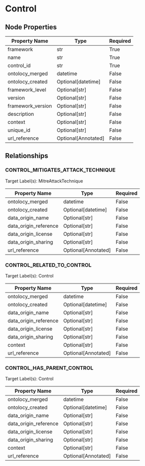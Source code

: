 # Control

## Node Properties

| Property Name | Type | Required |
| ------------- | ---- | -------- |
| framework | str | True |
| name | str | True |
| control_id | str | True |
| ontolocy_merged | datetime | False |
| ontolocy_created | Optional[datetime] | False |
| framework_level | Optional[str] | False |
| version | Optional[str] | False |
| framework_version | Optional[str] | False |
| description | Optional[str] | False |
| context | Optional[str] | False |
| unique_id | Optional[str] | False |
| url_reference | Optional[Annotated] | False |

## Relationships

### CONTROL_MITIGATES_ATTACK_TECHNIQUE

Target Label(s): MitreAttackTechnique

| Property Name | Type | Required |
| ------------- | ---- | -------- |
| ontolocy_merged | datetime | False |
| ontolocy_created | Optional[datetime] | False |
| data_origin_name | Optional[str] | False |
| data_origin_reference | Optional[str] | False |
| data_origin_license | Optional[str] | False |
| data_origin_sharing | Optional[str] | False |
| url_reference | Optional[Annotated] | False |



### CONTROL_RELATED_TO_CONTROL

Target Label(s): Control

| Property Name | Type | Required |
| ------------- | ---- | -------- |
| ontolocy_merged | datetime | False |
| ontolocy_created | Optional[datetime] | False |
| data_origin_name | Optional[str] | False |
| data_origin_reference | Optional[str] | False |
| data_origin_license | Optional[str] | False |
| data_origin_sharing | Optional[str] | False |
| context | Optional[str] | False |
| url_reference | Optional[Annotated] | False |



### CONTROL_HAS_PARENT_CONTROL

Target Label(s): Control

| Property Name | Type | Required |
| ------------- | ---- | -------- |
| ontolocy_merged | datetime | False |
| ontolocy_created | Optional[datetime] | False |
| data_origin_name | Optional[str] | False |
| data_origin_reference | Optional[str] | False |
| data_origin_license | Optional[str] | False |
| data_origin_sharing | Optional[str] | False |
| context | Optional[str] | False |
| url_reference | Optional[Annotated] | False |